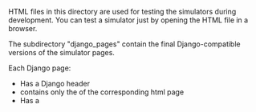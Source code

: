 HTML files in this directory are used for testing the simulators
during development. You can test a simulator just by opening the HTML file
in a browser.

The subdirectory "django_pages" contain the final Django-compatible versions
of the simulator pages.

Each Django page:
* Has a Django header
* contains only the <body> of the corresponding html page
* Has a <script> tag that looks for the .js bundle in a different directory
  than the testing page does
* * Django page looks in /static/site/
* * testing page looks in ../build/

Changes made to the HTML files should be adapted to the
corresponding files in the django_pages subdirectory, with these differences.
